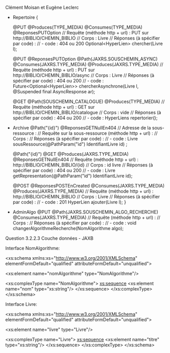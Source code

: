 Clément Moisan et Eugène Leclerc

- Repertoire {

	@PUT
	@Produces(TYPE_MEDIA)
	@Consumes(TYPE_MEDIA)
	@ReponsesPUTOption
	// Requête (méthode http + url) : PUT sur http://BIBLIO/CHEMIN_BIBLIO
	// Corps : Livre
	// Réponses (à spécifier par code) : 
	// - code : 404 ou 200
	Optional<HyperLien<Livre>> chercher(Livre l);


	@PUT
	@ReponsesPUTOption
	@Path(JAXRS.SOUSCHEMIN_ASYNC)
	@Consumes(JAXRS.TYPE_MEDIA)
	@Produces(JAXRS.TYPE_MEDIA)
	// Requête (méthode http + url) : PUT sur http://BIBLIO/CHEMIN_BIBLIO/async 
	// Corps : Livre
	// Réponses (à spécifier par code) : 404 ou 200
	// - code : 
	Future<Optional<HyperLien<Livre>>> chercherAsynchrone(Livre l, @Suspended final AsyncResponse ar);

	@GET
	@Path(SOUSCHEMIN_CATALOGUE)
	@Produces(TYPE_MEDIA)
	// Requête (méthode http + url) : GET sur http://BIBLIO/CHEMIN_BIBLIO/catalogue 
	// Corps : vide
	// Réponses (à spécifier par code) : 404 ou 200
	// - code : 
	HyperLiens<Livre> repertorier();

- Archive 
	@Path("{id}")
	@ReponsesGETNullEn404
	// Adresse de la sous-ressource : 
	// Requête sur la sous-ressource (méthode http + url) : 
	// Corps : 
	// Réponses (à spécifier par code) :
	// - code : 
	Livre sousRessource(@PathParam("id") IdentifiantLivre id) ;

	@Path("{id}")
	@GET 
	@Produces(JAXRS.TYPE_MEDIA)
	@ReponsesGETNullEn404
	// Requête (méthode http + url) : http://BIBLIO/CHEMIN_BIBLIO/{id}
	// Corps : id livre
	// Réponses (à spécifier par code) : 404 ou 200
	// - code : 
	Livre getRepresentation(@PathParam("id") IdentifiantLivre id);

	@POST
	@ReponsesPOSTEnCreated
	@Consumes(JAXRS.TYPE_MEDIA)
	@Produces(JAXRS.TYPE_MEDIA)
	// Requête (méthode http + url) : http://BIBLIO/CHEMIN_BIBLIO
	// Corps : Livre
	// Réponses (à spécifier par code) :
	// - code : 201
	HyperLien<Livre> ajouter(Livre l);
}

- AdminAlgo
	@PUT
	@Path(JAXRS.SOUSCHEMIN_ALGO_RECHERCHE)
	@Consumes(JAXRS.TYPE_MEDIA)
	// Requête (méthode http + url) : 
	// Corps : 
	// Réponses (à spécifier par code) :
	// - code : 
	void changerAlgorithmeRecherche(NomAlgorithme algo);
	
	
Question 3.2.2.3 Couche données - JAXB

Interface NomAlgorithme:

<xs:schema xmlns:xs="http://www.w3.org/2001/XMLSchema" 
           elementFormDefault="qualified"
           attributeFormDefault="unqualified">

<xs:element name="nomAlgorithme" type="NomAlgorithme"/>

<xs:complexType name="NomAlgorithme">
  <xs:sequence>
    <xs:element name="nom" type="xs:string"/>
  </xs:sequence>
</xs:complexType>
</xs:schema>

Interface Livre:

<xs:schema xmlns:xs="http://www.w3.org/2001/XMLSchema" 
           elementFormDefault="qualified"
           attributeFormDefault="unqualified">

<xs:element name="livre" type="Livre"/>

<xs:complexType name="Livre">
  <xs:sequence>
    <xs:element name="titre" type="xs:string"/>
  </xs:sequence>
</xs:complexType>
</xs:schema>
